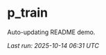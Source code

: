 # p_train

Auto-updating README demo.

<!--START_SECTION:status-->
_Last run: 2025-10-14 06:31 UTC_
<!--END_SECTION:status-->




























































































































































































































































































































































































































































































































































































































































































































































































































































































































































































































































































































































































































































































